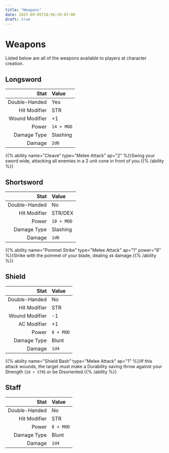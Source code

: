 ```yaml
---
title: "Weapons"
date: 2025-09-05T18:56:59-07:00
draft: true
---
```


# Weapons
Listed below are all of the weapons available to players at character creation.

## Longsword
| Stat           | Value      |
| -------------: | :--------- |
| Double-Handed  | Yes        |
| Hit Modifier   | STR        |
| Wound Modifier | +1         |
| Power          | `14 + MOD` |
| Damage Type    | Slashing   |
| Damage         | `2d6`      |

{{% ability name="Cleave" type="Melee Attack" ap="2" %}}Swing your sword wide, attacking all enemies in a 2 unit cone in front of you.{{% /ability %}}

## Shortsword
| Stat          | Value      |
| ------------: | :--------- |
| Double-Handed | No         |
| Hit Modifier  | STR/DEX    |
| Power         | `10 + MOD` |
| Damage Type   | Slashing   |
| Damage        | `1d6`      |

{{% ability name="Pommel Strike" type="Melee Attack" ap="1" power="8" %}}Strike with the pommel of your blade, dealing `d4` damage.{{% /ability %}}

## Shield
| Stat           | Value     |
| -------------: | :-------- |
| Double-Handed  | No        |
| Hit Modifier   | STR       |
| Wound Modifier | -1        |
| AC Modifier    | +1        |
| Power          | `8 + MOD` |
| Damage Type    | Blunt     |
| Damage         | `1d4`     |

{{% ability name="Shield Bash" type="Melee Attack" ap="1" %}}If this attack wounds, the target must make a Durability saving throw against your Strength (`10 + STR`) or be Disoriented.{{% /ability %}}

## Staff
| Stat           | Value     |
| -------------: | :-------- |
| Double-Handed  | No        |
| Hit Modifier   | STR       |
| Power          | `8 + MOD` |
| Damage Type    | Blunt     |
| Damage         | `1d4`     |